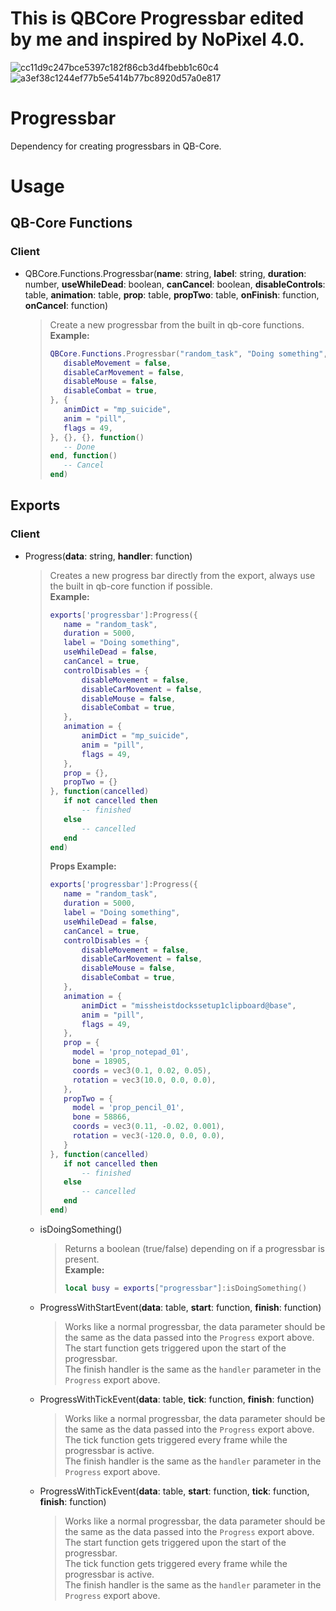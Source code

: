 # This is QBCore Progressbar edited by me and inspired by NoPixel 4.0.
![cc11d9c247bce5397c182f86cb3d4fbebb1c60c4](https://github.com/rohKane/progressbar/assets/47999933/58c0274f-66c3-4058-9e7d-c6becc9956a2)
![a3ef38c1244ef77b5e5414b77bc8920d57a0e817](https://github.com/rohKane/progressbar/assets/47999933/e4bd3abd-1a38-4ce3-98d7-e79253e2db21)

# Progressbar

Dependency for creating progressbars in QB-Core.

# Usage

## QB-Core Functions

### Client

- QBCore.Functions.Progressbar(**name**: string, **label**: string, **duration**: number, **useWhileDead**: boolean, **canCancel**: boolean, **disableControls**: table, **animation**: table, **prop**: table, **propTwo**: table, **onFinish**: function, **onCancel**: function)
  > Create a new progressbar from the built in qb-core functions.<br>
  > **Example:**
  > ```lua
  >QBCore.Functions.Progressbar("random_task", "Doing something", 5000, false, true, {
  >    disableMovement = false,
  >    disableCarMovement = false,
  >    disableMouse = false,
  >    disableCombat = true,
  >}, {
  >    animDict = "mp_suicide",
  >    anim = "pill",
  >    flags = 49,
  >}, {}, {}, function()
  >    -- Done
  >end, function()
  >    -- Cancel
  >end)
  > ```

## Exports

### Client

- Progress(**data**: string, **handler**: function)
  > Creates a new progress bar directly from the export, always use the built in qb-core function if possible.<br>
  > **Example:**
  > ```lua
  >exports['progressbar']:Progress({
  >    name = "random_task",
  >    duration = 5000,
  >    label = "Doing something",
  >    useWhileDead = false,
  >    canCancel = true,
  >    controlDisables = {
  >        disableMovement = false,
  >        disableCarMovement = false,
  >        disableMouse = false,
  >        disableCombat = true,
  >    },
  >    animation = {
  >        animDict = "mp_suicide",
  >        anim = "pill",
  >        flags = 49,
  >    },
  >    prop = {},
  >    propTwo = {}
  >}, function(cancelled)
  >    if not cancelled then
  >        -- finished
  >    else
  >        -- cancelled
  >    end
  >end)
  > ```
  > **Props Example:**
  > ```lua
  >exports['progressbar']:Progress({
  >    name = "random_task",
  >    duration = 5000,
  >    label = "Doing something",
  >    useWhileDead = false,
  >    canCancel = true,
  >    controlDisables = {
  >        disableMovement = false,
  >        disableCarMovement = false,
  >        disableMouse = false,
  >        disableCombat = true,
  >    },
  >    animation = {
  >        animDict = "missheistdockssetup1clipboard@base",
  >        anim = "pill",
  >        flags = 49,
  >    },
  >    prop = {
  >      model = 'prop_notepad_01',
  >      bone = 18905,
  >      coords = vec3(0.1, 0.02, 0.05),
  >      rotation = vec3(10.0, 0.0, 0.0),
  >    },
  >    propTwo = {
  >      model = 'prop_pencil_01',
  >      bone = 58866,
  >      coords = vec3(0.11, -0.02, 0.001),
  >      rotation = vec3(-120.0, 0.0, 0.0),
  >    }
  >}, function(cancelled)
  >    if not cancelled then
  >        -- finished
  >    else
  >        -- cancelled
  >    end
  >end)
  > ```

  - isDoingSomething()
    > Returns a boolean (true/false) depending on if a progressbar is present.<br>
    > **Example:**
    > ```lua
    > local busy = exports["progressbar"]:isDoingSomething()
    > ```

  - ProgressWithStartEvent(**data**: table, **start**: function, **finish**: function)
    > Works like a normal progressbar, the data parameter should be the same as the data passed into the `Progress` export above.<br>
    > The start function gets triggered upon the start of the progressbar.<br>
    > The finish handler is the same as the `handler` parameter in the `Progress` export above.

  - ProgressWithTickEvent(**data**: table, **tick**: function, **finish**: function)
    > Works like a normal progressbar, the data parameter should be the same as the data passed into the `Progress` export above.<br>
    > The tick function gets triggered every frame while the progressbar is active.<br>
    > The finish handler is the same as the `handler` parameter in the `Progress` export above.

  - ProgressWithTickEvent(**data**: table, **start**: function, **tick**: function, **finish**: function)
    > Works like a normal progressbar, the data parameter should be the same as the data passed into the `Progress` export above.<br>
    > The start function gets triggered upon the start of the progressbar.<br>
    > The tick function gets triggered every frame while the progressbar is active.<br>
    > The finish handler is the same as the `handler` parameter in the `Progress` export above.
